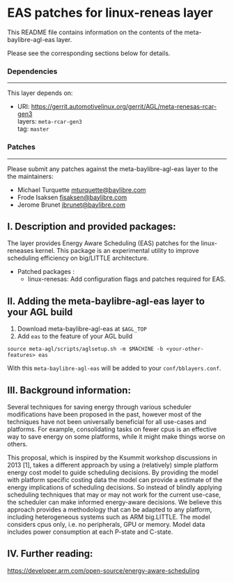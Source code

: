 # EAS patches for linux-reneas layer

This README file contains information on the contents of the
meta-baylibre-agl-eas layer.

Please see the corresponding sections below for details.

### Dependencies
-------------------------

This layer depends on:

  * URI: https://gerrit.automotivelinux.org/gerrit/AGL/meta-renesas-rcar-gen3<br>
  layers: `meta-rcar-gen3`<br>
  tag: `master`

### Patches
-----------

Please submit any patches against the meta-baylibre-agl-eas layer to the
the maintainers:

* Michael Turquette <mturquette@baylibre.com>
* Frode Isaksen <fisaksen@baylibre.com>
* Jerome Brunet <jbrunet@baylibre.com>

## I. Description and provided packages:

The layer provides Energy Aware Scheduling (EAS) patches for the linux-reneases kernel. 
This package is an experimental utility to improve scheduling efficiency on big/LITTLE architecture.

+ Patched packages :
	- linux-renesas: Add configuration flags and patches required for EAS.

## II. Adding the meta-baylibre-agl-eas layer to your AGL build

1. Download meta-baylibre-agl-eas at `$AGL_TOP`
2. Add `eas` to the feature of your AGL build<br>
```shell
source meta-agl/scripts/aglsetup.sh -m $MACHINE -b <your-other-features> eas
```

With this `meta-baylibre-agl-eas` will be added to your `conf/bblayers.conf`.

## III. Background information:

Several techniques for saving energy through various scheduler
modifications have been proposed in the past, however most of the
techniques have not been universally beneficial for all use-cases and
platforms. For example, consolidating tasks on fewer cpus is an
effective way to save energy on some platforms, while it might make
things worse on others.

This proposal, which is inspired by the Ksummit workshop discussions in
2013 [1], takes a different approach by using a (relatively) simple
platform energy cost model to guide scheduling decisions. By providing
the model with platform specific costing data the model can provide a
estimate of the energy implications of scheduling decisions. So instead
of blindly applying scheduling techniques that may or may not work for
the current use-case, the scheduler can make informed energy-aware
decisions. We believe this approach provides a methodology that can be
adapted to any platform, including heterogeneous systems such as ARM
big.LITTLE. The model considers cpus only, i.e. no peripherals, GPU or
memory. Model data includes power consumption at each P-state and
C-state.

## IV. Further reading:

https://developer.arm.com/open-source/energy-aware-scheduling

